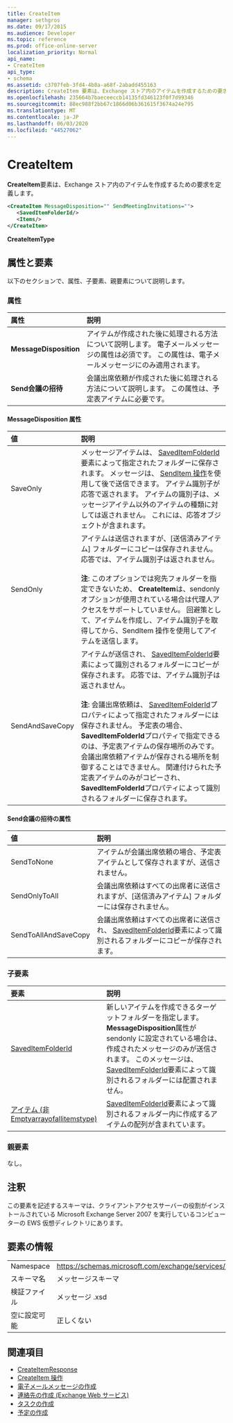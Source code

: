 ```yaml
---
title: CreateItem
manager: sethgros
ms.date: 09/17/2015
ms.audience: Developer
ms.topic: reference
ms.prod: office-online-server
localization_priority: Normal
api_name:
- CreateItem
api_type:
- schema
ms.assetid: c3707feb-3fd4-4b8a-a68f-2abadd455163
description: CreateItem 要素は、Exchange ストア内のアイテムを作成するための要求を定義します。
ms.openlocfilehash: 235664b7baeceeccb14135fd346123f0f7d99346
ms.sourcegitcommit: 88ec988f2bb67c1866d06b361615f3674a24e795
ms.translationtype: MT
ms.contentlocale: ja-JP
ms.lasthandoff: 06/03/2020
ms.locfileid: "44527062"
---
```

# <a name="createitem"></a>CreateItem

**CreateItem**要素は、Exchange ストア内のアイテムを作成するための要求を定義します。 
  
```xml
<CreateItem MessageDisposition="" SendMeetingInvitations="">
   <SavedItemFolderId/>
   <Items/>
</CreateItem>
```

**CreateItemType**

## <a name="attributes-and-elements"></a>属性と要素

以下のセクションで、属性、子要素、親要素について説明します。
  
### <a name="attributes"></a>属性

|属性|説明|
|:-----|:-----|
|**MessageDisposition** <br/> |アイテムが作成された後に処理される方法について説明します。 電子メールメッセージの属性は必須です。 この属性は、電子メールメッセージにのみ適用されます。  <br/> |
|**Send会議の招待** <br/> |会議出席依頼が作成された後に処理される方法について説明します。 この属性は、予定表アイテムに必要です。  <br/> |
   
#### <a name="messagedisposition-attribute"></a>MessageDisposition 属性

|値|説明|
|:-----|:-----|
|SaveOnly  <br/> |メッセージアイテムは、 [SavedItemFolderId](saveditemfolderid.md)要素によって指定されたフォルダーに保存されます。 メッセージは、 [SendItem 操作](senditem-operation.md)を使用して後で送信できます。 アイテム識別子が応答で返されます。 アイテムの識別子は、メッセージアイテム以外のアイテムの種類に対しては返されません。 これには、応答オブジェクトが含まれます。  <br/> |
|SendOnly  <br/> |アイテムは送信されますが、[送信済みアイテム] フォルダーにコピーは保存されません。 応答では、アイテム識別子は返されません。<br/><br/>**注**: このオプションでは宛先フォルダーを指定できないため、 **CreateItem**は、sendonly オプションが使用されている場合は代理人アクセスをサポートしていません。 回避策として、アイテムを作成し、アイテム識別子を取得してから、SendItem 操作を使用してアイテムを送信します。           |
|SendAndSaveCopy  <br/> |アイテムが送信され、 [SavedItemFolderId](saveditemfolderid.md)要素によって識別されるフォルダーにコピーが保存されます。 応答では、アイテム識別子は返されません。<br/><br/>**注**: 会議出席依頼は、 [SavedItemFolderId](saveditemfolderid.md)プロパティによって指定されたフォルダーには保存されません。 予定表の場合、 **SavedItemFolderId**プロパティで指定できるのは、予定表アイテムの保存場所のみです。 会議出席依頼アイテムが保存される場所を制御することはできません。 関連付けられた予定表アイテムのみがコピーされ、 **SavedItemFolderId**プロパティによって識別されるフォルダーに保存されます。           |
   
#### <a name="sendmeetinginvitations-attribute"></a>Send会議の招待の属性

|値|説明|
|:-----|:-----|
|SendToNone  <br/> |アイテムが会議出席依頼の場合、予定表アイテムとして保存されますが、送信されません。  <br/> |
|SendOnlyToAll  <br/> |会議出席依頼はすべての出席者に送信されますが、[送信済みアイテム] フォルダーには保存されません。  <br/> |
|SendToAllAndSaveCopy  <br/> |会議出席依頼はすべての出席者に送信され、 [SavedItemFolderId](saveditemfolderid.md)要素によって識別されるフォルダーにコピーが保存されます。  <br/> |
   
### <a name="child-elements"></a>子要素

|要素|説明|
|:-----|:-----|
|[SavedItemFolderId](saveditemfolderid.md) <br/> |新しいアイテムを作成できるターゲットフォルダーを指定します。 **MessageDisposition**属性が sendonly に設定されている場合は、作成されたメッセージのみが送信されます。 このメッセージは、 [SavedItemFolderId](saveditemfolderid.md)要素によって識別されるフォルダーには配置されません。  <br/> |
|[アイテム (非 Emptyarrayofallitemstype)](items-nonemptyarrayofallitemstype.md) <br/> |[SavedItemFolderId](saveditemfolderid.md)要素によって識別されるフォルダー内に作成するアイテムの配列が含まれています。  <br/> |
   
### <a name="parent-elements"></a>親要素

なし。
  
## <a name="remarks"></a>注釈

この要素を記述するスキーマは、クライアントアクセスサーバーの役割がインストールされている Microsoft Exchange Server 2007 を実行しているコンピューターの EWS 仮想ディレクトリにあります。
  
## <a name="element-information"></a>要素の情報

|||
|:-----|:-----|
|Namespace  <br/> |https://schemas.microsoft.com/exchange/services/2006/messages  <br/> |
|スキーマ名  <br/> |メッセージスキーマ  <br/> |
|検証ファイル  <br/> |メッセージ .xsd  <br/> |
|空に設定可能  <br/> |正しくない  <br/> |
   
## <a name="see-also"></a>関連項目

- [CreateItemResponse](createitemresponse.md)  
- [CreateItem 操作](createitem-operation.md)
- [電子メールメッセージの作成](https://msdn.microsoft.com/library/05bfb83c-2866-427d-a9fe-14ba3cb02793%28Office.15%29.aspx) 
- [連絡先の作成 (Exchange Web サービス)](https://msdn.microsoft.com/library/4845917e-70d1-481c-bbd7-011ec6571789%28Office.15%29.aspx)  
- [タスクの作成](https://msdn.microsoft.com/library/0ef97334-e8a0-4f67-a23a-dd9e2bbad49f%28Office.15%29.aspx) 
- [予定の作成](https://msdn.microsoft.com/library/2385391e-c9e7-4d45-b803-c4ff94d5c94e%28Office.15%29.aspx)

